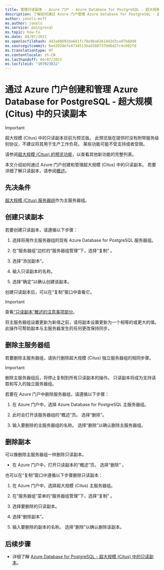 ```yaml
---
title: 管理只读副本 - Azure 门户 - Azure Database for PostgreSQL - 超大规模 (Citus)
description: 了解如何通过 Azure 门户管理 Azure Database for PostgreSQL - 超大规模 (Citus) 的只读副本。
author: jonels-msft
ms.author: jonels
ms.service: postgresql
ms.topic: how-to
ms.date: 04/07/2021
ms.openlocfilehash: 4d3a88692da6d1fc78e96a6261d42d3ca97b0dd0
ms.sourcegitcommit: 6ed3928efe4734513bad388737dd6d27c4c602fd
ms.translationtype: HT
ms.contentlocale: zh-CN
ms.lasthandoff: 04/07/2021
ms.locfileid: "107023832"
---
```

# <a name="create-and-manage-read-replicas-in-azure-database-for-postgresql---hyperscale-citus-from-the-azure-portal"></a>通过 Azure 门户创建和管理 Azure Database for PostgreSQL - 超大规模 (Citus) 中的只读副本

> [!IMPORTANT]
> 超大规模 (Citus) 中的只读副本目前为预览版。 此预览版在提供时没有附带服务级别协议，不建议将其用于生产工作负荷。 某些功能可能不受支持或者受限。
>
> 请参阅[超大规模 (Citus) 的预览功能](hyperscale-preview-features.md)，以查看其他新功能的完整列表。

本文介绍如何通过 Azure 门户创建和管理超大规模 (Citus) 中的只读副本。 若要详细了解只读副本，请参阅[概述](concepts-hyperscale-read-replicas.md)。


## <a name="prerequisites"></a>先决条件

[超大规模 (Citus) 服务器组](quickstart-create-hyperscale-portal.md)作为主服务器组。

## <a name="create-a-read-replica"></a>创建只读副本

若要创建只读副本，请遵循以下步骤：

1. 选择将用作主服务器组的现有 Azure Database for PostgreSQL 服务器组。 

2. 在“服务器组”边栏的“服务器组管理”下，选择“复制” 。

3. 选择“添加副本”。

4. 输入只读副本的名称。 

5. 选择“确定”以确认创建该副本。

创建只读副本后，可以在“复制”窗口中查看它。

> [!IMPORTANT]
>
> 查看[“只读副本”概述的注意事项部分](concepts-hyperscale-read-replicas.md#considerations)。
>
> 将主服务器组设置更新为新值之前，请将副本设置更新为一个相等的或更大的值。 此操作可帮助副本与主服务器发生的任何更改保持同步。

## <a name="delete-a-primary-server-group"></a>删除主服务器组

若要删除主服务器组，请执行删除超大规模 (Citus) 独立服务器组的相同步骤。 

> [!IMPORTANT]
>
> 删除主服务器组后，将停止复制到所有只读副本的操作。 只读副本将成为支持读取和写入的独立服务器组。

若要在 Azure 门户中删除服务器组，请遵循以下步骤：

1. 在 Azure 门户中，选择 Azure Database for PostgreSQL 主服务器组。

2. 此时会打开该服务器组的“概述”页。 选择“删除”。
 
3. 输入要删除的主服务器组的名称。 选择“删除”以确认删除主服务器组。
 

## <a name="delete-a-replica"></a>删除副本

可以像删除主服务器组一样删除只读副本。

- 在 Azure 门户中，打开只读副本的“概述”页。 选择“删除” 。
 
也可以在“复制”窗口中遵循以下步骤删除只读副本：

1. 在 Azure 门户中，选择超大规模 (Citus) 主服务器组。

2. 在“服务器组”菜单的“服务器组管理”下，选择“复制” 。

3. 选择要删除的只读副本。
 
4. 选择“删除副本”。
 
5. 输入要删除的副本的名称。 选择“删除”以确认删除该副本。

## <a name="next-steps"></a>后续步骤

* 详细了解 [Azure Database for PostgreSQL - 超大规模 (Citus) 中的只读副本](concepts-hyperscale-read-replicas.md)。
